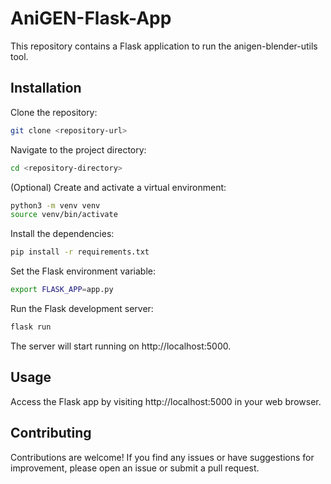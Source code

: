 # AniGEN-Flask-App
This repository contains a Flask application to run the anigen-blender-utils tool.

## Installation
Clone the repository:

```bash
git clone <repository-url>
```
Navigate to the project directory:

```bash
cd <repository-directory>
```
(Optional) Create and activate a virtual environment:

```bash
python3 -m venv venv
source venv/bin/activate
```
Install the dependencies:

```bash
pip install -r requirements.txt
```
Set the Flask environment variable:

```bash
export FLASK_APP=app.py
```
Run the Flask development server:

```bash
flask run
```

The server will start running on http://localhost:5000.

## Usage
Access the Flask app by visiting http://localhost:5000 in your web browser.

## Contributing
Contributions are welcome! If you find any issues or have suggestions for improvement, please open an issue or submit a pull request.